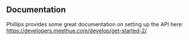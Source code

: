 ## Documentation
Phillips provides some great documentation on setting up the API here: https://developers.meethue.com/develop/get-started-2/

